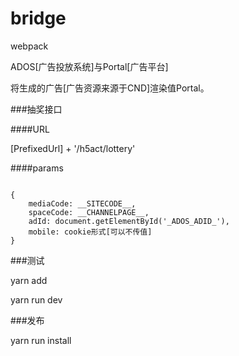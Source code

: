 # bridge

webpack

ADOS[广告投放系统]与Portal[广告平台]

将生成的广告[广告资源来源于CND]渲染值Portal。

###抽奖接口

####URL

[PrefixedUrl] + '/h5act/lottery'

####params
<pre><code>
{
    mediaCode: __SITECODE__,
    spaceCode: __CHANNELPAGE__,
    adId: document.getElementById('_ADOS_ADID_'),
    mobile: cookie形式[可以不传值]
}
</code></pre>

###测试

yarn add

yarn run dev

###发布

yarn run install

